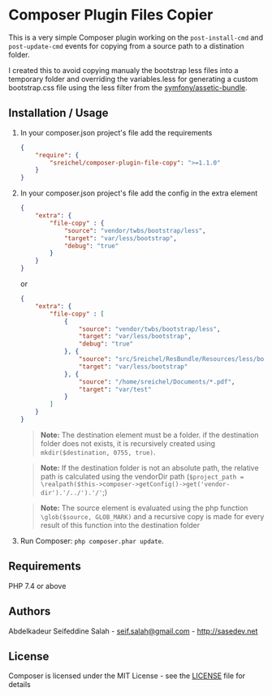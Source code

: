 Composer Plugin Files Copier
========================================

This is a very simple Composer plugin working on the `post-install-cmd` and `post-update-cmd` events for copying from a source path to a distination folder.

I created this to avoid copying manualy the bootstrap less files into a temporary folder and overriding the variables.less for generating a custom bootstrap.css file using the less filter from the [symfony/assetic-bundle](https://github.com/symfony/assetic-bundle).


Installation / Usage
--------------------

1. In your composer.json project's file add the requirements

    ``` json
    {
        "require": {
            "sreichel/composer-plugin-file-copy": ">=1.1.0"
        }
    }
    ```

2. In your composer.json project's file add the config in the extra element

    ``` json
    {
        "extra": {
            "file-copy" : {
                "source": "vendor/twbs/bootstrap/less",
                "target": "var/less/bootstrap",
                "debug": "true"
            }
        }
    }
    ```

    or

    ``` json
    {
        "extra": {
            "file-copy" : [
                {
                    "source": "vendor/twbs/bootstrap/less",
                    "target": "var/less/bootstrap",
                    "debug": "true"
                }, {
                    "source": "src/Sreichel/ResBundle/Resources/less/bootstrap/*.less",
                    "target": "var/less/bootstrap"
                }, {
                    "source": "/home/sreichel/Documents/*.pdf",
                    "target": "var/test"
                }
            ]
        }
    }
    ```

    > **Note:** The destination element must be a folder. if the destination folder does not exists, it is recursively created using `mkdir($destination, 0755, true)`.

    > **Note:** If the destination folder is not an absolute path, the relative path is calculated using the vendorDir path (`$project_path = \realpath($this->composer->getConfig()->get('vendor-dir').'/../').'/'`;)

    > **Note:** The source element is evaluated using the php function `\glob($source, GLOB_MARK)` and a recursive copy is made for every result of this function into the destination folder

3. Run Composer: `php composer.phar update`.


Requirements
------------

PHP 7.4 or above


Authors
-------

Abdelkadeur Seifeddine Salah - <seif.salah@gmail.com> - <http://sasedev.net><br />


License
-------

Composer is licensed under the MIT License - see the [LICENSE](./LICENSE) file for details
